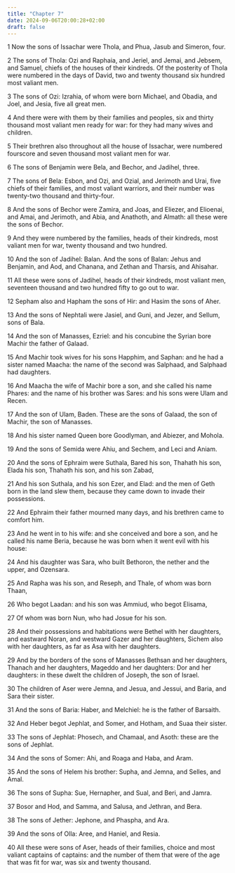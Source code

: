 ```yaml
---
title: "Chapter 7"
date: 2024-09-06T20:00:28+02:00
draft: false
---
```



1 Now the sons of Issachar were Thola, and Phua, Jasub and Simeron, four.

2 The sons of Thola: Ozi and Raphaia, and Jeriel, and Jemai, and Jebsem, and Samuel, chiefs of the houses of their kindreds. Of the posterity of Thola were numbered in the days of David, two and twenty thousand six hundred most valiant men.

3 The sons of Ozi: Izrahia, of whom were born Michael, and Obadia, and Joel, and Jesia, five all great men.

4 And there were with them by their families and peoples, six and thirty thousand most valiant men ready for war: for they had many wives and children.

5 Their brethren also throughout all the house of Issachar, were numbered fourscore and seven thousand most valiant men for war.

6 The sons of Benjamin were Bela, and Bechor, and Jadihel, three.

7 The sons of Bela: Esbon, and Ozi, and Ozial, and Jerimoth and Urai, five chiefs of their families, and most valiant warriors, and their number was twenty-two thousand and thirty-four.

8 And the sons of Bechor were Zamira, and Joas, and Eliezer, and Elioenai, and Amai, and Jerimoth, and Abia, and Anathoth, and Almath: all these were the sons of Bechor.

9 And they were numbered by the families, heads of their kindreds, most valiant men for war, twenty thousand and two hundred.

10 And the son of Jadihel: Balan. And the sons of Balan: Jehus and Benjamin, and Aod, and Chanana, and Zethan and Tharsis, and Ahisahar.

11 All these were sons of Jadihel, heads of their kindreds, most valiant men, seventeen thousand and two hundred fifty to go out to war.

12 Sepham also and Hapham the sons of Hir: and Hasim the sons of Aher.

13 And the sons of Nephtali were Jasiel, and Guni, and Jezer, and Sellum, sons of Bala.

14 And the son of Manasses, Ezriel: and his concubine the Syrian bore Machir the father of Galaad.

15 And Machir took wives for his sons Happhim, and Saphan: and he had a sister named Maacha: the name of the second was Salphaad, and Salphaad had daughters.

16 And Maacha the wife of Machir bore a son, and she called his name Phares: and the name of his brother was Sares: and his sons were Ulam and Recen.

17 And the son of Ulam, Baden. These are the sons of Galaad, the son of Machir, the son of Manasses.

18 And his sister named Queen bore Goodlyman, and Abiezer, and Mohola.

19 And the sons of Semida were Ahiu, and Sechem, and Leci and Aniam.

20 And the sons of Ephraim were Suthala, Bared his son, Thahath his son, Elada his son, Thahath his son, and his son Zabad,

21 And his son Suthala, and his son Ezer, and Elad: and the men of Geth born in the land slew them, because they came down to invade their possessions.

22 And Ephraim their father mourned many days, and his brethren came to comfort him.

23 And he went in to his wife: and she conceived and bore a son, and he called his name Beria, because he was born when it went evil with his house:

24 And his daughter was Sara, who built Bethoron, the nether and the upper, and Ozensara.

25 And Rapha was his son, and Reseph, and Thale, of whom was born Thaan,

26 Who begot Laadan: and his son was Ammiud, who begot Elisama,

27 Of whom was born Nun, who had Josue for his son.

28 And their possessions and habitations were Bethel with her daughters, and eastward Noran, and westward Gazer and her daughters, Sichem also with her daughters, as far as Asa with her daughters.

29 And by the borders of the sons of Manasses Bethsan and her daughters, Thanach and her daughters, Mageddo and her daughters: Dor and her daughters: in these dwelt the children of Joseph, the son of Israel.

30 The children of Aser were Jemna, and Jesua, and Jessui, and Baria, and Sara their sister.

31 And the sons of Baria: Haber, and Melchiel: he is the father of Barsaith.

32 And Heber begot Jephlat, and Somer, and Hotham, and Suaa their sister.

33 The sons of Jephlat: Phosech, and Chamaal, and Asoth: these are the sons of Jephlat.

34 And the sons of Somer: Ahi, and Roaga and Haba, and Aram.

35 And the sons of Helem his brother: Supha, and Jemna, and Selles, and Amal.

36 The sons of Supha: Sue, Hernapher, and Sual, and Beri, and Jamra.

37 Bosor and Hod, and Samma, and Salusa, and Jethran, and Bera.

38 The sons of Jether: Jephone, and Phaspha, and Ara.

39 And the sons of Olla: Aree, and Haniel, and Resia.

40 All these were sons of Aser, heads of their families, choice and most valiant captains of captains: and the number of them that were of the age that was fit for war, was six and twenty thousand.

